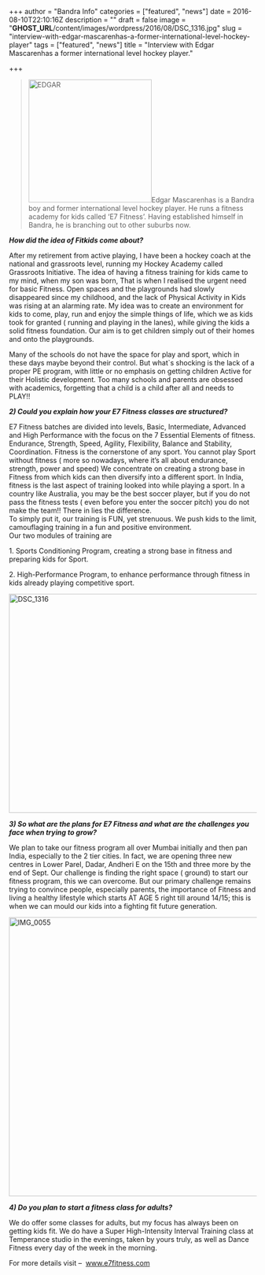 +++
author = "Bandra Info"
categories = ["featured", "news"]
date = 2016-08-10T22:10:16Z
description = ""
draft = false
image = "__GHOST_URL__/content/images/wordpress/2016/08/DSC_1316.jpg"
slug = "interview-with-edgar-mascarenhas-a-former-international-level-hockey-player"
tags = ["featured", "news"]
title = "Interview with Edgar Mascarenhas a former international level hockey player."

+++


<blockquote><p><img loading="lazy" class="alignright wp-image-9531" src="https://i0.wp.com/bandra.info/wp-content/uploads/2016/08/EDGAR.jpg?resize=250%2C250&#038;ssl=1" alt="EDGAR" width="250" height="250" srcset="https://i0.wp.com/bandra.info/wp-content/uploads/2016/08/EDGAR.jpg?w=457&amp;ssl=1 457w, https://i0.wp.com/bandra.info/wp-content/uploads/2016/08/EDGAR.jpg?resize=150%2C150&amp;ssl=1 150w" sizes="(max-width: 250px) 100vw, 250px" data-recalc-dims="1" />Edgar Mascarenhas is a Bandra boy and former international level hockey player. He runs a fitness academy for kids called &#8216;E7 Fitness&#8217;. Having established himself in Bandra, he is branching out to other suburbs now.</p></blockquote>
<p><em><strong>How did the idea of Fitkids come about?</strong></em></p>
<p>After my retirement from active playing, I have been a hockey coach at the national and grassroots level, running my Hockey Academy called Grassroots Initiative. The idea of having a fitness training for kids came to my mind, when my son was born, That is when I realised the urgent need for basic Fitness. Open spaces and the playgrounds had slowly disappeared since my childhood, and the lack of Physical Activity in Kids was rising at an alarming rate. My idea was to create an environment for kids to come, play, run and enjoy the simple things of life, which we as kids took for granted ( running and playing in the lanes), while giving the kids a solid fitness foundation. Our aim is to get children simply out of their homes and onto the playgrounds.</p>
<p>Many of the schools do not have the space for play and sport, which in these days maybe beyond their control. But what`s shocking is the lack of a proper PE program, with little or no emphasis on getting children Active for their Holistic development. Too many schools and parents are obsessed with academics, forgetting that a child is a child after all and needs to PLAY!!</p>
<p><em><strong>2) Could you explain how your E7 Fitness classes are structured?</strong></em></p>
<p>E7 Fitness batches are divided into levels, Basic, Intermediate, Advanced and High Performance with the focus on the 7 Essential Elements of fitness. Endurance, Strength, Speed, Agility, Flexibility, Balance and Stability, Coordination. Fitness is the cornerstone of any sport. You cannot play Sport without fitness ( more so nowadays, where it&#8217;s all about endurance, strength, power and speed) We concentrate on creating a strong base in Fitness from which kids can then diversify into a different sport. In India, fitness is the last aspect of training looked into while playing a sport. In a country like Australia, you may be the best soccer player, but if you do not pass the fitness tests ( even before you enter the soccer pitch) you do not make the team!! There in lies the difference.<br />
To simply put it, our training is FUN, yet strenuous. We push kids to the limit, camouflaging training in a fun and positive environment.<br />
Our two modules of training are</p>
<p>1. Sports Conditioning Program, creating a strong base in fitness and preparing kids for Sport.</p>
<p>2. High-Performance Program, to enhance performance through fitness in kids already playing competitive sport.</p>
<p><img loading="lazy" class="aligncenter size-full wp-image-9530" src="https://i2.wp.com/bandra.info/wp-content/uploads/2016/08/DSC_1316.jpg?resize=850%2C445&#038;ssl=1" alt="DSC_1316" width="850" height="445" srcset="https://i2.wp.com/bandra.info/wp-content/uploads/2016/08/DSC_1316.jpg?w=1000&amp;ssl=1 1000w, https://i2.wp.com/bandra.info/wp-content/uploads/2016/08/DSC_1316.jpg?resize=500%2C262&amp;ssl=1 500w, https://i2.wp.com/bandra.info/wp-content/uploads/2016/08/DSC_1316.jpg?resize=768%2C402&amp;ssl=1 768w" sizes="(max-width: 850px) 100vw, 850px" data-recalc-dims="1" /></p>
<p><em><strong>3) So what are the plans for E7 Fitness and what are the challenges you face when trying to grow?</strong></em></p>
<p>We plan to take our fitness program all over Mumbai initially and then pan India, especially to the 2 tier cities. In fact, we are opening three new centres in Lower Parel, Dadar, Andheri E on the 15th and three more by the end of Sept. Our challenge is finding the right space ( ground) to start our fitness program, this we can overcome. But our primary challenge remains trying to convince people, especially parents, the importance of Fitness and living a healthy lifestyle which starts AT AGE 5 right till around 14/15; this is when we can mould our kids into a fighting fit future generation.</p>
<p><img loading="lazy" class="aligncenter size-full wp-image-9532" src="https://i0.wp.com/bandra.info/wp-content/uploads/2016/08/IMG_0055.jpg?resize=850%2C567&#038;ssl=1" alt="IMG_0055" width="850" height="567" srcset="https://i0.wp.com/bandra.info/wp-content/uploads/2016/08/IMG_0055.jpg?w=1000&amp;ssl=1 1000w, https://i0.wp.com/bandra.info/wp-content/uploads/2016/08/IMG_0055.jpg?resize=500%2C334&amp;ssl=1 500w, https://i0.wp.com/bandra.info/wp-content/uploads/2016/08/IMG_0055.jpg?resize=768%2C512&amp;ssl=1 768w" sizes="(max-width: 850px) 100vw, 850px" data-recalc-dims="1" /></p>
<p><em><strong>4) Do you plan to start a fitness class for adults?</strong></em></p>
<p>We do offer some classes for adults, but my focus has always been on getting kids fit. We do have a Super High-Intensity Interval Training class at Temperance studio in the evenings, taken by yours truly, as well as Dance Fitness every day of the week in the morning.</p>
<p>For more details visit &#8211;  <a href="https://e7fitness.com">www.e7fitness.com</a></p>



